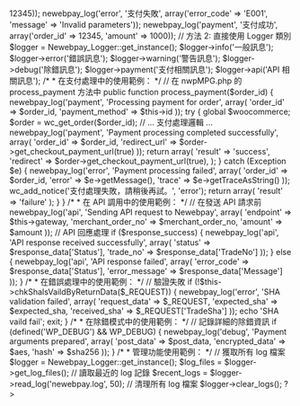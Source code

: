 <?php
/**
 * Newebpay Logger 使用範例
 * 
 * 這個文件展示如何在 Newebpay Payment 插件中使用日誌記錄功能
 */

// 這個文件僅作為文檔用途，實際使用時請將程式碼整合到相應的類別中

/*
 * 基本使用方式：
 */

// 方法 1: 使用輔助函數（推薦）
newebpay_log('info', '支付處理開始', array('order_id' => 12345));
newebpay_log('error', '支付失敗', array('error_code' => 'E001', 'message' => 'Invalid parameters'));
newebpay_log('payment', '支付成功', array('order_id' => 12345, 'amount' => 1000));

// 方法 2: 直接使用 Logger 類別
$logger = Newebpay_Logger::get_instance();
$logger->info('一般訊息');
$logger->error('錯誤訊息');
$logger->warning('警告訊息');
$logger->debug('除錯訊息');
$logger->payment('支付相關訊息');
$logger->api('API 相關訊息');

/*
 * 在支付處理中的使用範例：
 */

// 在 nwpMPG.php 的 process_payment 方法中
public function process_payment($order_id) {
    newebpay_log('payment', 'Processing payment for order', array(
        'order_id' => $order_id,
        'payment_method' => $this->id
    ));
    
    try {
        global $woocommerce;
        $order = wc_get_order($order_id);
        
        // ... 支付處理邏輯 ...
        
        newebpay_log('payment', 'Payment processing completed successfully', array(
            'order_id' => $order_id,
            'redirect_url' => $order->get_checkout_payment_url(true)
        ));
        
        return array(
            'result'   => 'success',
            'redirect' => $order->get_checkout_payment_url(true),
        );
        
    } catch (Exception $e) {
        newebpay_log('error', 'Payment processing failed', array(
            'order_id' => $order_id,
            'error' => $e->getMessage(),
            'trace' => $e->getTraceAsString()
        ));
        
        wc_add_notice('支付處理失敗，請稍後再試。', 'error');
        return array(
            'result' => 'failure'
        );
    }
}

/*
 * 在 API 調用中的使用範例：
 */

// 在發送 API 請求前
newebpay_log('api', 'Sending API request to Newebpay', array(
    'endpoint' => $this->gateway,
    'merchant_order_no' => $merchant_order_no,
    'amount' => $amount
));

// API 回應處理
if ($response_success) {
    newebpay_log('api', 'API response received successfully', array(
        'status' => $response_data['Status'],
        'trade_no' => $response_data['TradeNo']
    ));
} else {
    newebpay_log('api', 'API response failed', array(
        'error_code' => $response_data['Status'],
        'error_message' => $response_data['Message']
    ));
}

/*
 * 在錯誤處理中的使用範例：
 */

// 驗證失敗
if (!$this->chkShaIsVaildByReturnData($_REQUEST)) {
    newebpay_log('error', 'SHA validation failed', array(
        'request_data' => $_REQUEST,
        'expected_sha' => $expected_sha,
        'received_sha' => $_REQUEST['TradeSha']
    ));
    
    echo 'SHA vaild fail';
    exit;
}

/*
 * 在除錯模式中的使用範例：
 */

// 記錄詳細的除錯資訊
if (defined('WP_DEBUG') && WP_DEBUG) {
    newebpay_log('debug', 'Payment arguments prepared', array(
        'post_data' => $post_data,
        'encrypted_data' => $aes,
        'hash' => $sha256
    ));
}

/*
 * 管理功能使用範例：
 */

// 獲取所有 log 檔案
$logger = Newebpay_Logger::get_instance();
$log_files = $logger->get_log_files();

// 讀取最近的 log 記錄
$recent_logs = $logger->read_log('newebpay.log', 50);

// 清理所有 log 檔案
$logger->clear_logs();
?>
